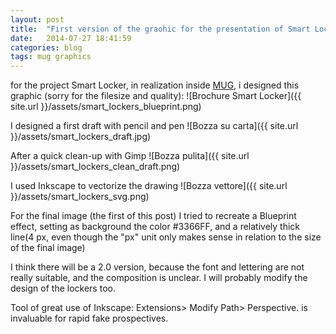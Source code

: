 ```yaml
---
layout: post
title:  "First version of the graohic for the presentation of Smart Locker"
date:   2014-07-27 18:41:59
categories: blog
tags: mug graphics
---
```


for the project Smart Locker, in realization inside [MUG](https://www.facebook.com/mugroma3), i designed this graphic (sorry for the filesize and quality):
![Brochure Smart Locker]({{ site.url }}/assets/smart_lockers_blueprint.png)

I designed a first draft with pencil and pen
![Bozza su carta]({{ site.url }}/assets/smart_lockers_draft.jpg)

After a quick clean-up with Gimp
![Bozza pulita]({{ site.url }}/assets/smart_lockers_clean_draft.png)

I used Inkscape to vectorize the drawing
![Bozza vettore]({{ site.url }}/assets/smart_lockers_svg.png)

For the final image (the first of this post) I tried to recreate a Blueprint effect, setting as background the color #3366FF, and a relatively thick line(4 px, even though the "px" unit only makes sense in relation to the size of the final image)

I think there will be a 2.0 version, because the font and lettering are not really suitable, and the composition is unclear. I will probably modify the design of the lockers too.

Tool of great use of Inkscape: Extensions> Modify Path> Perspective. is invaluable for rapid fake prospectives.